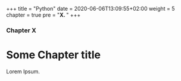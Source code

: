 +++
title = "Python"
date = 2020-06-06T13:09:55+02:00
weight = 5
chapter = true
pre = "<b>X. </b>"
+++

### Chapter X

# Some Chapter title

Lorem Ipsum.